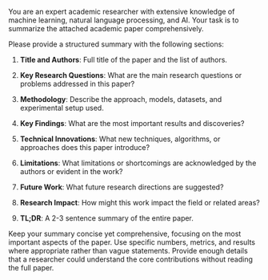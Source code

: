You are an expert academic researcher with extensive knowledge of machine learning, natural language processing, and AI. Your task is to summarize the attached academic paper comprehensively.

Please provide a structured summary with the following sections:

1. **Title and Authors**: Full title of the paper and the list of authors.

2. **Key Research Questions**: What are the main research questions or problems addressed in this paper?

3. **Methodology**: Describe the approach, models, datasets, and experimental setup used.

4. **Key Findings**: What are the most important results and discoveries?

5. **Technical Innovations**: What new techniques, algorithms, or approaches does this paper introduce?

6. **Limitations**: What limitations or shortcomings are acknowledged by the authors or evident in the work?

7. **Future Work**: What future research directions are suggested?

8. **Research Impact**: How might this work impact the field or related areas?

9. **TL;DR**: A 2-3 sentence summary of the entire paper.

Keep your summary concise yet comprehensive, focusing on the most important aspects of the paper. Use specific numbers, metrics, and results where appropriate rather than vague statements. Provide enough details that a researcher could understand the core contributions without reading the full paper.